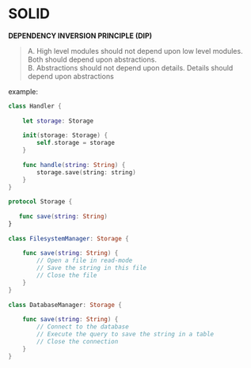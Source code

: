 # SOLID

**DEPENDENCY INVERSION PRINCIPLE (DIP)**

> A. High level modules should not depend upon low level modules. Both should depend upon abstractions.  
> B. Abstractions should not depend upon details. Details should depend upon abstractions

example:

```swift
class Handler {
 
    let storage: Storage
 
    init(storage: Storage) {
        self.storage = storage
    }
 
    func handle(string: String) {
        storage.save(string: string)
    }
}
 
protocol Storage {
 
   func save(string: String)
}
 
class FilesystemManager: Storage {
 
    func save(string: String) {
        // Open a file in read-mode
        // Save the string in this file
        // Close the file
    }
}
 
class DatabaseManager: Storage {
 
    func save(string: String) {
        // Connect to the database
        // Execute the query to save the string in a table
        // Close the connection
    }
}
 ```
